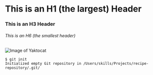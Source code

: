 # This is an H1 (the largest) Header

### This is an H3 Header

###### This is an H6 (the smallest header)

![Image of Yaktocat](https://octodex.github.com/images/yaktocat.png)

```
$ git init
Initialized empty Git repository in /Users/skills/Projects/recipe-repository/.git/
```
